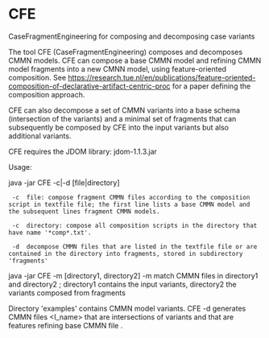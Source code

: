 # CFE
CaseFragmentEngineering for composing and decomposing case variants 

The tool CFE (CaseFragmentEngineering) composes and decomposes CMMN models. CFE can compose a base CMMN model and refining CMMN model fragments into a new CMNN model, using feature-oriented composition. See https://research.tue.nl/en/publications/feature-oriented-composition-of-declarative-artifact-centric-proc for a paper defining the composition approach.

CFE can also decompose a set of CMMN variants into a base schema (intersection of the variants) and a minimal set of fragments that can subsequently be composed by CFE into the input variants but also additional variants. 

CFE requires the JDOM library: jdom-1.1.3.jar


Usage:

java -jar CFE -c|-d  [file|directory]

	 -c	 file: compose fragment CMMN files according to the composition script in textfile file; the first line lists a base CMMN model and the subsequent lines fragment CMMN models.
	 
	 -c	 directory: compose all composition scripts in the directory that have name '*comp*.txt'.

	 -d	 decompose CMMN files that are listed in the textfile file or are contained in the directory into fragments, stored in subdirectory 'fragments'

java -jar CFE -m [directory1, directory2]
	 -m	 match CMMN files in directory1 and directory2 ; directory1 contains the input variants, directory2 the variants composed from fragments



Directory 'examples' contains CMMN model variants. CFE -d generates CMMN files <I_name> that are intersections of variants and <name-Fx> that are features refining base CMMN file <name>.
	 
